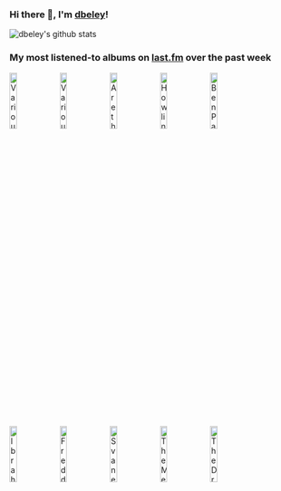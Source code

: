 ### Hi there 👋, I'm [dbeley](https://dbeley.ovh/en)!

![dbeley's github stats](https://github-readme-stats.vercel.app/api?username=dbeley)

### My most listened-to albums on [last.fm](https://www.last.fm/user/d_beley) over the past week

[<img src='https://lastfm.freetls.fastly.net/i/u/300x300/232593456d4b8ab2314e65279b9b7f7c.jpg' width='16%' height='16%' alt='Various Artists - Anthology of American Folk Music, Volume One: Ballads'>](https://www.last.fm/music/various%2bartists/anthology%2bof%2bamerican%2bfolk%2bmusic%252c%2bvolume%2bone%253a%2bballads)&nbsp;
[<img src='https://lastfm.freetls.fastly.net/i/u/300x300/c50f3f4d9a98a3db6929ba54bcb00453.jpg' width='16%' height='16%' alt='Various Artists - Ken Burns Jazz: The Story of Americas Music'>](https://www.last.fm/music/various%2bartists/ken%2bburns%2bjazz%253a%2bthe%2bstory%2bof%2bamerica%2527s%2bmusic)&nbsp;
[<img src='https://lastfm.freetls.fastly.net/i/u/300x300/00414b77326745e9bfa0dede58a16b2e.jpg' width='16%' height='16%' alt='Aretha Franklin - Amazing Grace'>](https://www.last.fm/music/aretha%2bfranklin/amazing%2bgrace)&nbsp;
[<img src='https://lastfm.freetls.fastly.net/i/u/300x300/c4c669e6473b1b298ccfd5af2e2e5ec5.jpg' width='16%' height='16%' alt='Howlin’ Wolf - Howlin’ Wolf'>](https://www.last.fm/music/howlin%25e2%2580%2599%2bwolf/howlin%25e2%2580%2599%2bwolf)&nbsp;
[<img src='https://lastfm.freetls.fastly.net/i/u/300x300/9814f9d5aebc1cbe48f1f5bcde85af4d.jpg' width='16%' height='16%' alt='Ben Paterson - Essential Elements'>](https://www.last.fm/music/ben%2bpaterson/essential%2belements)&nbsp;
<br>
[<img src='https://lastfm.freetls.fastly.net/i/u/300x300/f68d5590ce50daf0097e7fe3f41d83d1.jpg' width='16%' height='16%' alt='Ibrahim Maalouf - Trumpets Of Michel-Ange'>](https://www.last.fm/music/ibrahim%2bmaalouf/trumpets%2bof%2bmichel-ange)&nbsp;
[<img src='https://lastfm.freetls.fastly.net/i/u/300x300/c2ebee2cc17148f5c85c1c795b967f5c.jpg' width='16%' height='16%' alt='Freddie Redd Quintet - Shades of Redd'>](https://www.last.fm/music/freddie%2bredd%2bquintet/shades%2bof%2bredd)&nbsp;
[<img src='https://lastfm.freetls.fastly.net/i/u/300x300/9d8b753fa8bce979bb12bafd479c55b5.jpg' width='16%' height='16%' alt='Svaneborg Kardyb - Superkilen'>](https://www.last.fm/music/svaneborg%2bkardyb/superkilen)&nbsp;
[<img src='https://lastfm.freetls.fastly.net/i/u/300x300/78a202c232395c43839519af8da19cac.png' width='16%' height='16%' alt='The Messthetics And James Brandon Lewis - The Messthetics and James Brandon Lewis'>](https://www.last.fm/music/the%2bmessthetics%2band%2bjames%2bbrandon%2blewis/the%2bmessthetics%2band%2bjames%2bbrandon%2blewis)&nbsp;
[<img src='https://lastfm.freetls.fastly.net/i/u/300x300/363b7be1a0df78260aee74e671974164.jpg' width='16%' height='16%' alt='The Dream Syndicate - The Days of Wine and Roses'>](https://www.last.fm/music/the%2bdream%2bsyndicate/the%2bdays%2bof%2bwine%2band%2broses)&nbsp;
<br>
